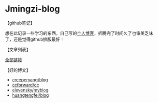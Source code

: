 # Jmingzi-blog
【github笔记】  

想在此记录一些学习的东西，自己写的[个人博客](http://ymblog.net)，折腾完了时间久了也审美乏味了，还是觉得github排版最好！

【文章列表】  

[全部链接](https://github.com/Jmingzi/Jmingzi-blog/issues)

【好的博文】   
+ [creeperyang/blog](https://github.com/creeperyang/blog/issues)
+ [ccforward/cc](https://github.com/ccforward/cc/issues)
+ [elevensky/myblog](https://github.com/elevensky/myblog/issues)
+ [huangtengfei/blog](https://github.com/huangtengfei/blog/issues)
